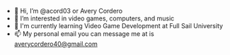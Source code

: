 - 👋 Hi, I’m @acord03 or Avery Cordero
- 👀 I’m interested in video games, computers, and music
- 🌱 I'm currently learning Video Game Development at Full Sail University
- 📫 My personal email you can message me at is averycordero40@gmail.com

<!---
acord03/acord03 is a ✨ special ✨ repository because its `README.md` (this file) appears on your GitHub profile.
You can click the Preview link to take a look at your changes.
--->
